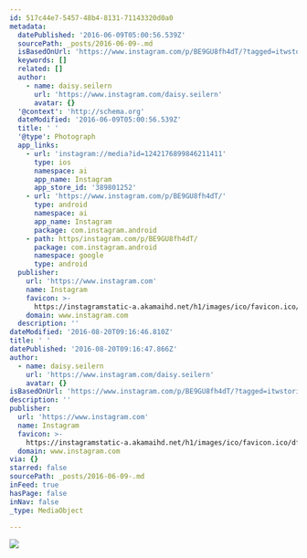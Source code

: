 ```yaml
---
id: 517c44e7-5457-48b4-8131-71143320d0a0
metadata:
  datePublished: '2016-06-09T05:00:56.539Z'
  sourcePath: _posts/2016-06-09-.md
  isBasedOnUrl: 'https://www.instagram.com/p/BE9GU8fh4dT/?tagged=itwstories'
  keywords: []
  related: []
  author:
    - name: daisy.seilern
      url: 'https://www.instagram.com/daisy.seilern'
      avatar: {}
  '@context': 'http://schema.org'
  dateModified: '2016-06-09T05:00:56.539Z'
  title: ' '
  '@type': Photograph
  app_links:
    - url: 'instagram://media?id=1242176899846211411'
      type: ios
      namespace: ai
      app_name: Instagram
      app_store_id: '389801252'
    - url: 'https://www.instagram.com/p/BE9GU8fh4dT/'
      type: android
      namespace: ai
      app_name: Instagram
      package: com.instagram.android
    - path: https/instagram.com/p/BE9GU8fh4dT/
      package: com.instagram.android
      namespace: google
      type: android
  publisher:
    url: 'https://www.instagram.com'
    name: Instagram
    favicon: >-
      https://instagramstatic-a.akamaihd.net/h1/images/ico/favicon.ico/dfa85bb1fd63.ico
    domain: www.instagram.com
  description: ''
dateModified: '2016-08-20T09:16:46.810Z'
title: ' '
datePublished: '2016-08-20T09:16:47.866Z'
author:
  - name: daisy.seilern
    url: 'https://www.instagram.com/daisy.seilern'
    avatar: {}
isBasedOnUrl: 'https://www.instagram.com/p/BE9GU8fh4dT/?tagged=itwstories'
description: ''
publisher:
  url: 'https://www.instagram.com'
  name: Instagram
  favicon: >-
    https://instagramstatic-a.akamaihd.net/h1/images/ico/favicon.ico/dfa85bb1fd63.ico
  domain: www.instagram.com
via: {}
starred: false
sourcePath: _posts/2016-06-09-.md
inFeed: true
hasPage: false
inNav: false
_type: MediaObject

---
```

![](https://s3-us-west-2.amazonaws.com/the-grid-img/p/452ff3fd6b53afd89e5db05deb42743f4ceba1b7.jpg)